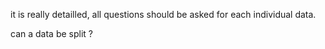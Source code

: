 it is really detailled, all questions should be asked for each individual data.

can a data be split ?
